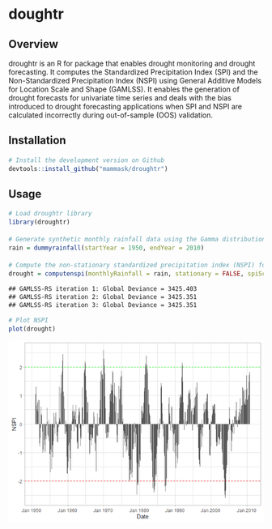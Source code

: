 doughtr
================

## Overview

droughtr is an R for package that enables drought monitoring and drought
forecasting. It computes the Standardized Precipitation Index (SPI) and
the Non-Standardized Precipitation Index (NSPI) using General Additive
Models for Location Scale and Shape (GAMLSS). It enables the generation
of drought forecasts for univariate time series and deals with the bias
introduced to drought forecasting applications when SPI and NSPI are
calculated incorrectly during out-of-sample (OOS) validation.

## Installation

``` r
# Install the development version on Github
devtools::install_github("mammask/droughtr")
```

## Usage

``` r
# Load droughtr library
library(droughtr)

# Generate synthetic monthly rainfall data using the Gamma distribution
rain = dummyrainfall(startYear = 1950, endYear = 2010)

# Compute the non-stationary standardized precipitation index (NSPI) for scale 12 using GAMLSS
drought = computenspi(monthlyRainfall = rain, stationary = FALSE, spiScale = 12)
```

    ## GAMLSS-RS iteration 1: Global Deviance = 3425.403 
    ## GAMLSS-RS iteration 2: Global Deviance = 3425.351 
    ## GAMLSS-RS iteration 3: Global Deviance = 3425.351

``` r
# Plot NSPI
plot(drought)
```

![](README_files/figure-gfm/unnamed-chunk-2-1.png)<!-- -->

[](%22%3CREADME_files/figure-gfm/unnamed-chunk-2-1.png%3E#%3C10%3Ex%3C10%3E%22)
